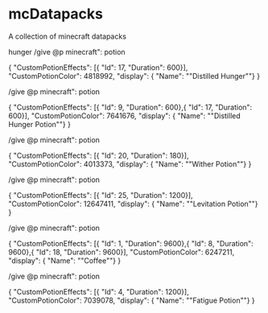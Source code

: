 # mcDatapacks
A collection of minecraft datapacks

hunger 
/give @p minecraft": potion

{
"CustomPotionEffects": [{
"Id": 17,
"Duration": 600}],
"CustomPotionColor": 4818992,
"display": {
"Name": "\"Distilled Hunger\""}
}

/give @p minecraft": potion

{
"CustomPotionEffects": [{
"Id": 9,
"Duration": 600},{
"Id": 17,
"Duration": 600}],
"CustomPotionColor": 7641676,
"display": {
"Name": "\"Distilled Hunger Potion\""}
}

/give @p minecraft": potion

{
"CustomPotionEffects": [{
"Id": 20,
"Duration": 180}],
"CustomPotionColor": 4013373,
"display": {
"Name": "\"Wither Potion\""}
}

/give @p minecraft": potion

{
"CustomPotionEffects": [{
"Id": 25,
"Duration": 1200}],
"CustomPotionColor": 12647411,
"display": {
"Name": "\"Levitation Potion\""}
}

/give @p minecraft": potion

{
"CustomPotionEffects": [{
"Id": 1,
"Duration": 9600},{
"Id": 8,
"Duration": 9600},{
"Id": 18,
"Duration": 9600}],
"CustomPotionColor": 6247211,
"display": {
"Name": "\"Coffee\""}
}

/give @p minecraft": potion

{
"CustomPotionEffects": [{
"Id": 4,
"Duration": 1200}],
"CustomPotionColor": 7039078,
"display": {
"Name": "\"Fatigue Potion\""}
}